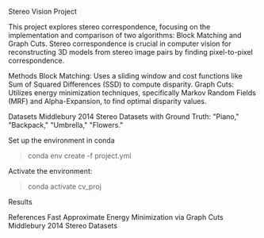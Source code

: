 Stereo Vision Project

This project explores stereo correspondence, focusing on the implementation and comparison of two algorithms: Block Matching and Graph Cuts. Stereo correspondence is crucial in computer vision for reconstructing 3D models from stereo image pairs by finding pixel-to-pixel correspondence.

Methods
Block Matching: Uses a sliding window and cost functions like Sum of Squared Differences (SSD) to compute disparity.
Graph Cuts: Utilizes energy minimization techniques, specifically Markov Random Fields (MRF) and Alpha-Expansion, to find optimal disparity values.

Datasets
Middlebury 2014 Stereo Datasets with Ground Truth: "Piano," "Backpack," "Umbrella," "Flowers."

Set up the environment in conda
> conda env create -f project.yml

Activate the environment:
> conda activate cv_proj

Results




References
Fast Approximate Energy Minimization via Graph Cuts
Middlebury 2014 Stereo Datasets
